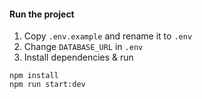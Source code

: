 #### Run the project

1. Copy `.env.example` and rename it to `.env`
2. Change `DATABASE_URL` in `.env`
3. Install dependencies & run
```
npm install
npm run start:dev
```
